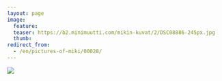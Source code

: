```yaml
---
layout: page
image:
  feature:
  teaser: https://b2.minimuutti.com/mikin-kuvat/2/DSC08886-245px.jpg
  thumb:
redirect_from:
  - /en/pictures-of-miki/00028/
---
```


![](https://b2.minimuutti.com/mikin-kuvat/2/DSC08886-800px.jpg)
